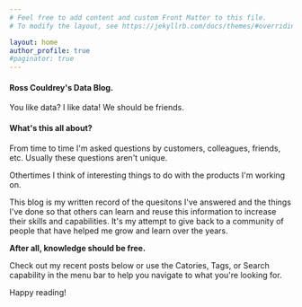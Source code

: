 ```yaml
---
# Feel free to add content and custom Front Matter to this file.
# To modify the layout, see https://jekyllrb.com/docs/themes/#overriding-theme-defaults

layout: home
author_profile: true
#paginator: true
---
```


#### Ross Couldrey's Data Blog.  
You like data?  I like data!  We should be friends.

#### What's this all about?
From time to time I'm asked questions by customers, colleagues, friends, etc.  Usually these questions aren't unique.

Othertimes I think of interesting things to do with the products I'm working on.

This blog is my written record of the quesitons I've answered and the things I've done so that others can learn and reuse this information to increase their skills and capabilities.  It's my attempt to give back to a community of people that have helped me grow and learn over the years. 

**After all, knowledge should be free.**

Check out my recent posts below or use the Catories, Tags, or Search capability in the menu bar to help you navigate to what you're looking for.  

Happy reading!